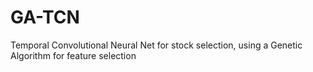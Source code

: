 # GA-TCN
Temporal Convolutional Neural Net for stock selection, using a Genetic Algorithm for feature selection

